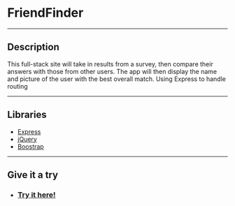 # **FriendFinder**
***
## Description  
This full-stack site will take in results from a survey, then compare their answers with those from other users. 
The app will then display the name and picture of the user with the best overall match.
Using Express to handle routing
***

## Libraries
   * [Express](https://www.npmjs.com/package/express)
   * [jQuery](https://jquery.com/)
   * [Boostrap](https://getbootstrap.com/)

***
## **Give it a try**
* ### [Try it here!](https://friend-finder-fevl.herokuapp.com/)
